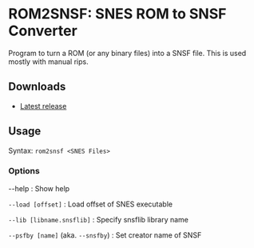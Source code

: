 ROM2SNSF: SNES ROM to SNSF Converter
====================================

Program to turn a ROM (or any binary files) into a SNSF file. This is used mostly with manual rips.

Downloads
---------

- [Latest release](https://github.com/loveemu/rom2snsf/releases/latest)

Usage
-----

Syntax: `rom2snsf <SNES Files>`

### Options ###

--help
  : Show help

`--load [offset]`
  : Load offset of SNES executable

`--lib [libname.snsflib]`
  : Specify snsflib library name

`--psfby [name]` (aka. `--snsfby`)
  : Set creator name of SNSF

